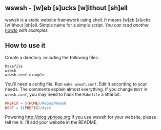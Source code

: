 wswsh - [w]eb [s]ucks [w]ithout [sh]ell
-------------------------------------

wswsh is a static website framework using shell. It means [w]eb [s]ucks [w]ithout [sh]ell. Simple name for a simple script.
*You can read another [howto](blog.ypnose.org) with examples*

How to use it
------------

Create a directory including the following files:

	Makefile
	wswsh
	wswsh.conf.example

You'll need a config file. Run `make wswsh.conf`. Edit it according to your needs. The comments explain almost everything.
If you change `DEST` in `wswsh.conf`, you may need to hack the `Makefile` a little bit.

``` makefile
PREFIX = ${HOME}/Repos/Wswsh
DEST = ${PREFIX}/dest
```

Powering http://blog.ypnose.org
If you use wswsh for your website, please tell me it. I'll add your website in the README.
